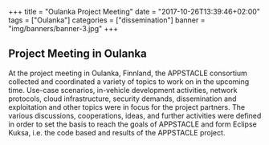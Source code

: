 +++
title = "Oulanka Project Meeting"
date = "2017-10-26T13:39:46+02:00"
tags = ["Oulanka"]
categories = ["dissemination"]
banner = "img/banners/banner-3.jpg"
+++

## Project Meeting in Oulanka

At the project meeting in Oulanka, Finnland, the APPSTACLE consortium collected and coordinated a variety of topics to work on in the upcoming time.
Use-case scenarios, in-vehicle development activities, network protocols, cloud infrastructure, security demands, dissemination and exploitation and other topics were in focus for the project partners.
The various discussions, cooperations, ideas, and further activities were defined in order to set the basis to reach the goals of APPSTACLE and form Eclipse Kuksa, i.e. the code based and results of the APPSTACLE project.
